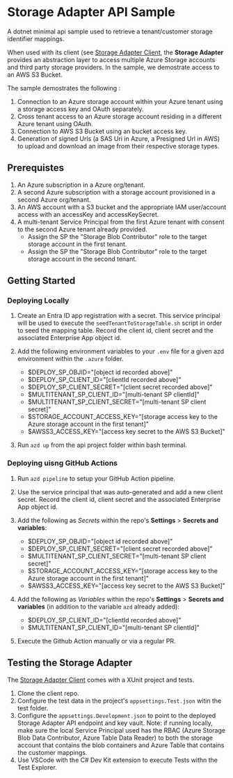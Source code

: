 # Storage Adapter API Sample
A dotnet minimal api sample used to retrieve a tenant/customer storage identifier mappings.  

When used with its client (see [Storage Adapter Client](https://github.com/becheng/storage-adapter-client), the **Storage Adapter** provides an abstraction layer to access multiple Azure Storage accounts and third party storage providers.  In the sample, we demostrate access to an AWS S3 Bucket.

The sample demostrates the following :

1. Connection to an Azure storage account within your  Azure tenant using a storage access key and OAuth separately. 
2. Cross tenant access to an Azure storage account residing in a different Azure tenant using OAuth.
3. Connection to AWS S3 Bucket using an bucket access key.
4. Generation of signed Urls (a SAS Uri in Azure, a Presigned Url in AWS) to upload and download an image from their respective storage types.

## Prerequistes
1. An Azure subscription in a Azure org/tenant.
2. A second Azure subscription with a storage account provisioned in a second Azure org/tenant.
3. An AWS account with a S3 bucket and the appropriate IAM user/account access with an accessKey and accessKeySecret.
4. A multi-tenant Service Principal from the first Azure tenant with consent to the second Azure tenant already provided.  
    - Assign the SP the "Storage Blob Contributor" role to the target storage account in the first tenant.
    - Assign the SP the "Storage Blob Contributor" role to the target storage account in the second tenant.

## Getting Started

### Deploying Locally

1. Create an Entra ID app registration with a secret.  This service principal will be used to execute the `seedTenantToStorageTable.sh` script in order to seed the mapping table.  Record the client id, client secret and the associated Enterprise App object id.  

2. Add the following environment variables to your `.env` file for a given azd environment within the `.azure` folder.
    - $DEPLOY_SP_OBJID="[object id recorded above]"
    - $DEPLOY_SP_CLIENT_ID="[clientId recorded above]"
    - $DEPLOY_SP_CLIENT_SECRET="[client secret recorded above]"
    - $MULTITENANT_SP_CLIENT_ID="[multi-tenant SP clientId]"
    - $MULTITENANT_SP_CLIENT_SECRET="[multi-tenant SP client secret]"
    - $STORAGE_ACCOUNT_ACCESS_KEY="[storage access key to the Azure storage account in the first tenant]"
    - $AWSS3_ACCESS_KEY="[access key secret to the AWS S3 Bucket]"

3. Run `azd up` from the api project folder within bash terminal.

### Deploying uisng GitHub Actions

1. Run `azd pipeline` to setup your GitHub Action pipeline.

2. Use the service principal that was auto-generated and add a new client secret.  Record the client id, client secret and the associated Enterprise App object id.  

3. Add the following as *Secrets* within the repo's **Settings** > **Secrets and variables**:
    - $DEPLOY_SP_OBJID="[object id recorded above]"
    - $DEPLOY_SP_CLIENT_SECRET="[client secret recorded above]"
    - $MULTITENANT_SP_CLIENT_SECRET="[multi-tenant SP client secret]"
    - $STORAGE_ACCOUNT_ACCESS_KEY="[storage access key to the Azure storage account in the first tenant]"
    - $AWSS3_ACCESS_KEY="[access key secret to the AWS S3 Bucket]"

4. Add the following as *Variables* within the repo's **Settings** > **Secrets and variables** (in addition to the variable `azd` already added):
    - $DEPLOY_SP_CLIENT_ID="[clientId recorded above]"
    - $MULTITENANT_SP_CLIENT_ID="[multi-tenant SP clientId]"

5. Execute the Github Action manually or via a regular PR.

## Testing the Storage Adapter
The [Storage Adapter Client](https://github.com/becheng/storage-adapter-client) comes with a XUnit project and tests.
1. Clone the client repo.
2. Configure the test data in the project's `appsettings.Test.json` witin the test folder.
3. Configure the `appsettings.Development.json` to point to the deployed Storage Adapter API endpoint and key vault.  Note: if running locally, make sure the local Service Principal used has the RBAC (Azure Storage Blob Data Contributor, Azure Table Data Reader) to both the storage account that contains the blob containers and Azure Table that contains the customer mappings.     
4. Use VSCode with the C# Dev Kit extension to execute Tests withn the Test Explorer. 